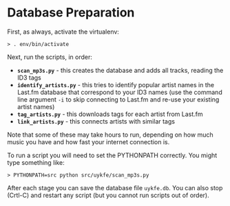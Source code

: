 # Database Preparation #

First, as always, activate the virtualenv:
```
> . env/bin/activate
```

Next, run the scripts, in order:
  * **` scan_mp3s.py `** - this creates the database and adds all tracks, reading the ID3 tags
  * **` identify_artists.py `** - this tries to identify popular artist names in the Last.fm database that correspond to your ID3 names (use the command line argument `-i` to skip connecting to Last.fm and re-use your existing artist names)
  * **` tag_artists.py `** - this downloads tags for each artist from Last.fm
  * **` link_artists.py `** - this connects artists with similar tags

Note that some of these may take hours to run, depending on how much music you have and how fast your internet connection is.

To run a script you will need to set the PYTHONPATH correctly.  You might type something like:
```
> PYTHONPATH=src python src/uykfe/scan_mp3s.py 
```

After each stage you can save the database file `uykfe.db`.  You can also stop (Crtl-C) and restart any script (but you cannot run scripts out of order).